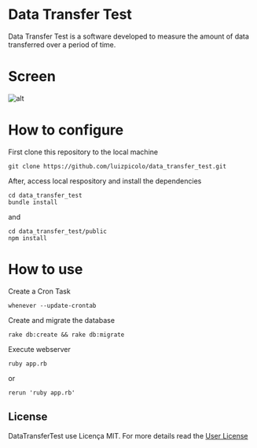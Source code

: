 # Data Transfer Test

Data Transfer Test is a software developed to measure the amount of data transferred over a period of time.

# Screen

![alt](https://github.com/luizpicolo/data_transfer_test/raw/master/public/images/screen.png)

# How to configure

First clone this repository to the local machine

    git clone https://github.com/luizpicolo/data_transfer_test.git

After, access local respository and install the dependencies 

    cd data_transfer_test
    bundle install

and

    cd data_transfer_test/public
    npm install

# How to use

Create a Cron Task

    whenever --update-crontab

Create and migrate the database

    rake db:create && rake db:migrate

Execute webserver

    ruby app.rb 
or
    
    rerun 'ruby app.rb'
    

## License

DataTransferTest use Licença MIT. For more details read the [User License](./LICENSE.txt)

